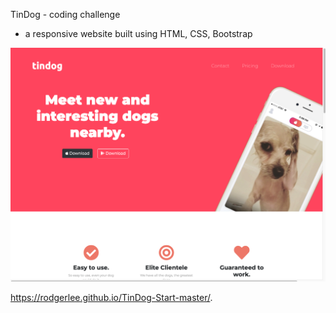 TinDog - coding challenge
- a responsive website built using HTML, CSS, Bootstrap

![Design preview for the TinDog Udemy Web dev coding challeng](./images/tindog-preview.png)

https://rodgerlee.github.io/TinDog-Start-master/.
